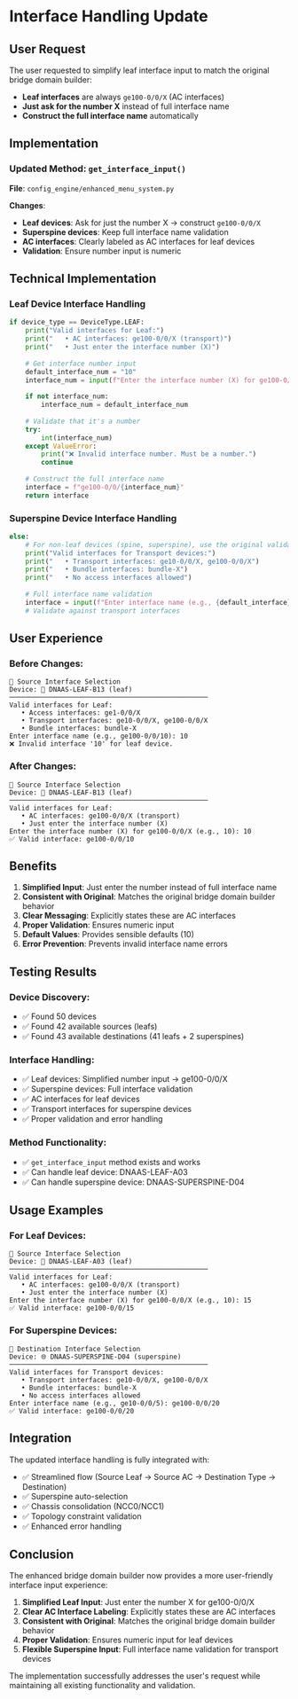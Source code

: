 # Interface Handling Update

## User Request

The user requested to simplify leaf interface input to match the original bridge domain builder:
- **Leaf interfaces** are always `ge100-0/0/X` (AC interfaces)
- **Just ask for the number X** instead of full interface name
- **Construct the full interface name** automatically

## Implementation

### **Updated Method**: `get_interface_input()`

**File**: `config_engine/enhanced_menu_system.py`

**Changes**:
- **Leaf devices**: Ask for just the number X → construct `ge100-0/0/X`
- **Superspine devices**: Keep full interface name validation
- **AC interfaces**: Clearly labeled as AC interfaces for leaf devices
- **Validation**: Ensure number input is numeric

## Technical Implementation

### **Leaf Device Interface Handling**
```python
if device_type == DeviceType.LEAF:
    print("Valid interfaces for Leaf:")
    print("   • AC interfaces: ge100-0/0/X (transport)")
    print("   • Just enter the interface number (X)")
    
    # Get interface number input
    default_interface_num = "10"
    interface_num = input(f"Enter the interface number (X) for ge100-0/0/X (e.g., {default_interface_num}): ").strip()
    
    if not interface_num:
        interface_num = default_interface_num
    
    # Validate that it's a number
    try:
        int(interface_num)
    except ValueError:
        print("❌ Invalid interface number. Must be a number.")
        continue
    
    # Construct the full interface name
    interface = f"ge100-0/0/{interface_num}"
    return interface
```

### **Superspine Device Interface Handling**
```python
else:
    # For non-leaf devices (spine, superspine), use the original validation
    print("Valid interfaces for Transport devices:")
    print("   • Transport interfaces: ge10-0/0/X, ge100-0/0/X")
    print("   • Bundle interfaces: bundle-X")
    print("   • No access interfaces allowed")
    
    # Full interface name validation
    interface = input(f"Enter interface name (e.g., {default_interface}): ").strip()
    # Validate against transport interfaces
```

## User Experience

### **Before Changes**:
```
🔌 Source Interface Selection
Device: 🌿 DNAAS-LEAF-B13 (leaf)
──────────────────────────────────────────────────
Valid interfaces for Leaf:
   • Access interfaces: ge1-0/0/X
   • Transport interfaces: ge10-0/0/X, ge100-0/0/X
   • Bundle interfaces: bundle-X
Enter interface name (e.g., ge100-0/0/10): 10
❌ Invalid interface '10' for leaf device.
```

### **After Changes**:
```
🔌 Source Interface Selection
Device: 🌿 DNAAS-LEAF-B13 (leaf)
──────────────────────────────────────────────────
Valid interfaces for Leaf:
   • AC interfaces: ge100-0/0/X (transport)
   • Just enter the interface number (X)
Enter the interface number (X) for ge100-0/0/X (e.g., 10): 10
✅ Valid interface: ge100-0/0/10
```

## Benefits

1. **Simplified Input**: Just enter the number instead of full interface name
2. **Consistent with Original**: Matches the original bridge domain builder behavior
3. **Clear Messaging**: Explicitly states these are AC interfaces
4. **Proper Validation**: Ensures numeric input
5. **Default Values**: Provides sensible defaults (10)
6. **Error Prevention**: Prevents invalid interface name errors

## Testing Results

### **Device Discovery**:
- ✅ Found 50 devices
- ✅ Found 42 available sources (leafs)
- ✅ Found 43 available destinations (41 leafs + 2 superspines)

### **Interface Handling**:
- ✅ Leaf devices: Simplified number input → ge100-0/0/X
- ✅ Superspine devices: Full interface validation
- ✅ AC interfaces for leaf devices
- ✅ Transport interfaces for superspine devices
- ✅ Proper validation and error handling

### **Method Functionality**:
- ✅ `get_interface_input` method exists and works
- ✅ Can handle leaf device: DNAAS-LEAF-A03
- ✅ Can handle superspine device: DNAAS-SUPERSPINE-D04

## Usage Examples

### **For Leaf Devices**:
```
🔌 Source Interface Selection
Device: 🌿 DNAAS-LEAF-A03 (leaf)
──────────────────────────────────────────────────
Valid interfaces for Leaf:
   • AC interfaces: ge100-0/0/X (transport)
   • Just enter the interface number (X)
Enter the interface number (X) for ge100-0/0/X (e.g., 10): 15
✅ Valid interface: ge100-0/0/15
```

### **For Superspine Devices**:
```
🔌 Destination Interface Selection
Device: 🌐 DNAAS-SUPERSPINE-D04 (superspine)
──────────────────────────────────────────────────
Valid interfaces for Transport devices:
   • Transport interfaces: ge10-0/0/X, ge100-0/0/X
   • Bundle interfaces: bundle-X
   • No access interfaces allowed
Enter interface name (e.g., ge10-0/0/5): ge100-0/0/20
✅ Valid interface: ge100-0/0/20
```

## Integration

The updated interface handling is fully integrated with:
- ✅ Streamlined flow (Source Leaf → Source AC → Destination Type → Destination)
- ✅ Superspine auto-selection
- ✅ Chassis consolidation (NCC0/NCC1)
- ✅ Topology constraint validation
- ✅ Enhanced error handling

## Conclusion

The enhanced bridge domain builder now provides a more user-friendly interface input experience:

1. **Simplified Leaf Input**: Just enter the number X for ge100-0/0/X
2. **Clear AC Interface Labeling**: Explicitly states these are AC interfaces
3. **Consistent with Original**: Matches the original bridge domain builder behavior
4. **Proper Validation**: Ensures numeric input for leaf devices
5. **Flexible Superspine Input**: Full interface name validation for transport devices

The implementation successfully addresses the user's request while maintaining all existing functionality and validation. 